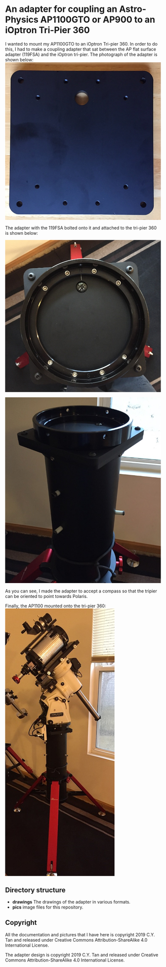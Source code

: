 # An adapter for coupling an Astro-Physics AP1100GTO or AP900 to an  iOptron Tri-Pier 360

I wanted to mount my AP1100GTO to an iOptron Tri-pier 360. In order to
do this, I had to make a coupling adapter that sat between the AP
flat surface adapter (119FSA) and the iOptron tri-pier. The photograph
of the adapter is shown below:
![adapter](https://github.com/cytan299/tripier360_to_119FSA_adapter/blob/master/pics/IMG_0915.jpeg)

The adapter with the 119FSA bolted onto it and attached to the
tri-pier 360 is shown below:

![adapter_119FSA](https://github.com/cytan299/tripier360_to_119FSA_adapter/blob/master/pics/IMG_0923.jpeg)

![adapter_119FSA_tripier](https://github.com/cytan299/tripier360_to_119FSA_adapter/blob/master/pics/IMG_0925.jpeg)

As you can see, I made the adapter to accept a compass so that the tripier can be
oriented to point towards Polaris.

Finally, the AP1100 mounted onto the tri-pier 360:
![adapter_119FSA_tripier](https://github.com/cytan299/tripier360_to_119FSA_adapter/blob/master/pics/IMG_0927.jpeg)


## Directory structure

* **drawings** The drawings of the adapter in various formats.
* **pics** image files for this repository.

## Copyright

All the documentation and pictures that I have here is
copyright 2019 C.Y. Tan and released under Creative Commons
Attribution-ShareAlike 4.0 International License.

The adapter design is copyright 2019 C.Y. Tan and released under
Creative Commons Attribution-ShareAlike 4.0 International License.





